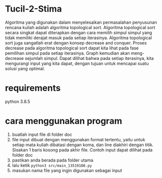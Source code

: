 # Tucil-2-Stima

Algoritma yang digunakan dalam menyelesaikan permasalahan penyusunan rencana kuliah adalah algoritma topological sort. Algoritma topological sort secara singkat dapat diterapkan dengan cara memilih simpul simpul yang tidak memiliki derajat masuk pada setiap iterasinya. Algoritma topological sort juga sangatlah erat dengan konsep decrease and conquer. Proses decrease pada algoritma topological sort dapat kita lihat pada fase pemilihan simpul pada setiap iterasinya. Graph kemudian akan meng-decrease sejumlah simpul. Dapat dilihat bahwa pada setiap iterasinya, kita mengurangi input yang kita dapat, dengan tujuan untuk mencapai suatu solusi yang optimal.

# requirements

python 3.8.5

# cara menggunakan program

1. buatlah input file di folder doc
2. file input dibuat dengan menggunakan format tertentu, yaitu untuk setiap mata kuliah dibatasi dengan koma, dan line diakhiri dengan titik. Sisakan 1 baris kosong pada akhir file. Contoh input dapat dilihat pada folder doc
3. pastikan anda berada pada folder utama
4. lalu ketik <code>python3 src/main_13519108.py </code>
5. masukan nama file yang ingin digunakan sebagai input
